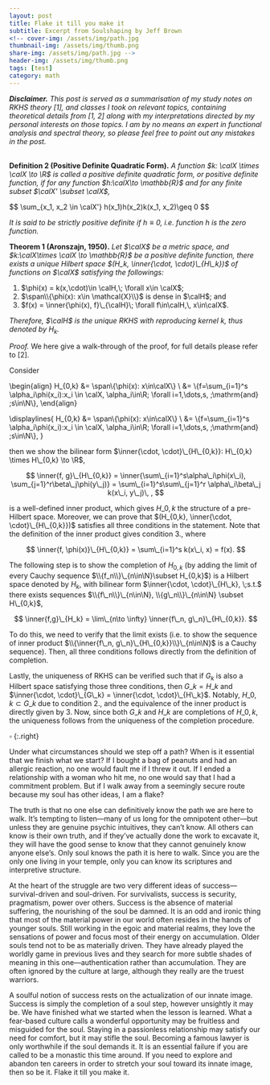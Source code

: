 ```yaml
---
layout: post
title: Flake it till you make it
subtitle: Excerpt from Soulshaping by Jeff Brown
<!-- cover-img: /assets/img/path.jpg
thumbnail-img: /assets/img/thumb.png
share-img: /assets/img/path.jpg -->
header-img: /assets/img/thumb.png
tags: [test]
category: math
---
```


_**Disclaimer.** This post is served as a summarisation of my study notes on RKHS theory [1], and classes I took on relevant topics, containing theoretical details from [1, 2] along with my interpretations directed by my personal interests on those topics. I am by no means an expert in functional analysis and spectral theory, so please feel free to point out any mistakes in the post._
<br/><br/>

**Definition 2 (Positive Definite Quadratic Form).** _A function $k: \calX \times \calX \to \R$ is called a positive definite quadratic form, or positive definite function, if for any function $h:\calX\to \mathbb{R}$ and for any finite subset $\calX' \subset \calX$,_

<div>
$$
	\sum_{x_1, x_2 \in \calX'} h(x_1)h(x_2)k(x_1, x_2)\geq 0
$$
</div>

_It is said to be strictly positive definite if $h\equiv 0$, i.e. function $h$ is the zero function._

**Theorem 1 (Aronszajn, 1950).** _Let $\calX$ be a metric space, and $k:\calX\times \calX \to \mathbb{R}$ be a positive definite function, there exists a unique Hilbert space $(H_k, \inner{\cdot, \cdot}\_{H\_k})$ of functions on $\calX$ satisfying the followings:_
1. $\phi(x) = k(x,\cdot)\in \calH,\; \forall x\in \calX$;
2. $\span\\{\phi(x): x\in \mathcal{X}\\}$ is dense in $\calH$; and
3. $f(x) = \inner{\phi(x), f}\_{\calH}\; \forall f\in\calH,\, x\in\calX$.

_Therefore, $\calH$ is the unique RKHS with reproducing kernel $k$, thus denoted by $H_k$._

_Proof._ We here give a walk-through of the proof, for full details please refer to [2].

Consider 

\begin{align}
	H\_{0,k} &= \span\\{\phi(x): x\in\calX\\} \\
	&= \\{f=\sum_{i=1}^s \alpha\_i\phi(x\_i):x\_i \in \calX, \alpha\_i\in\R\; \forall i=1,\dots,s, \;\mathrm{and} \;s\in\N\\},
\end{align}

\displaylines{
	H\_{0,k} &= \span\\{\phi(x): x\in\calX\\} \\
	&= \\{f=\sum_{i=1}^s \alpha\_i\phi(x\_i):x\_i \in \calX, \alpha\_i\in\R\; \forall i=1,\dots,s, \;\mathrm{and} \;s\in\N\\},
}

then we show the bilinear form $\inner{\cdot, \cdot}\_{H\_{0,k}}: H\_{0,k} \times H\_{0,k} \to \R$,

$$
	\inner{f, g}\_{H\_{0,k}}
	= \inner{\sum\_{i=1}^s\alpha\_i\phi(x\_i), \sum_{j=1}^r\beta\_j\phi(y\_j)}
	= \sum\_{i=1}^s\sum\_{j=1}^r \alpha\_i\beta\_j k(x\_i, y\_j)\, ,
$$

is a well-defined inner product, which gives $H\_{0,k}$ the structure of a pre-Hilbert space. Moreover, we can prove that $(H_{0,k}, \inner{\cdot, \cdot}\_{H\_{0,k}})$ satisfies all three conditions in the statement. Note that the definition of the inner product gives condition 3., where 

$$
	\inner{f, \phi(x)}\_{H\_{0,k}} = \sum\_{i=1}^s k(x\_i, x) = f(x).
$$

The following step is to show the completion of $H_{0,k}$ (by adding the limit of every Cauchy sequence $\\{f_n\\}\_{n\in\N}\subset H_{0,k}$) is a Hilbert space denoted by $H_k$, with bilinear form $\inner{\cdot, \cdot}\_{H\_k}, \;s.t.$ there exists sequences $\\{f\_n\\}\_{n\in\N}, \\{g\_n\\}\_{n\in\N} \subset H\_{0,k}$,

$$
	\inner{f,g}\_{H_k} = \lim\_{n\to \infty} \inner{f\_n, g\_n}\_{H\_{0,k}}.
$$

To do this, we need to verify that the limit exists (i.e. to show the sequence of inner product $\\{\inner{f\_n, g\_n}\_{H\_{0,k}}\\}\_{n\in\N}$ is a Cauchy sequence). Then, all three conditions follows directly from the definition of completion.

Lastly, the uniqueness of RKHS can be verified such that if $G_k$ is also a Hilbert space satisfying those three conditions, then $G\_k = H\_k$ and $\inner{\cdot, \cdot}\_{G\_k} = \inner{\cdot, \cdot}\_{H\_k}$. Notably, $H\_{0,k} \subset G\_k$ due to condition 2., and the equivalence of the inner product is directly given by 3. Now, since both $G\_k$ and $H\_k$ are completions of $H\_{0,k}$, the uniqueness follows from the uniqueness of the completion procedure.

$\square$
{:.right}

Under what circumstances should we step off a path? When is it essential that we finish what we start? If I bought a bag of peanuts and had an allergic reaction, no one would fault me if I threw it out. If I ended a relationship with a woman who hit me, no one would say that I had a commitment problem. But if I walk away from a seemingly secure route because my soul has other ideas, I am a flake?

The truth is that no one else can definitively know the path we are here to walk. It’s tempting to listen—many of us long for the omnipotent other—but unless they are genuine psychic intuitives, they can’t know. All others can know is their own truth, and if they’ve actually done the work to excavate it, they will have the good sense to know that they cannot genuinely know anyone else’s. Only soul knows the path it is here to walk. Since you are the only one living in your temple, only you can know its scriptures and interpretive structure.

At the heart of the struggle are two very different ideas of success—survival-driven and soul-driven. For survivalists, success is security, pragmatism, power over others. Success is the absence of material suffering, the nourishing of the soul be damned. It is an odd and ironic thing that most of the material power in our world often resides in the hands of younger souls. Still working in the egoic and material realms, they love the sensations of power and focus most of their energy on accumulation. Older souls tend not to be as materially driven. They have already played the worldly game in previous lives and they search for more subtle shades of meaning in this one—authentication rather than accumulation. They are often ignored by the culture at large, although they really are the truest warriors.

A soulful notion of success rests on the actualization of our innate image. Success is simply the completion of a soul step, however unsightly it may be. We have finished what we started when the lesson is learned. What a fear-based culture calls a wonderful opportunity may be fruitless and misguided for the soul. Staying in a passionless relationship may satisfy our need for comfort, but it may stifle the soul. Becoming a famous lawyer is only worthwhile if the soul demands it. It is an essential failure if you are called to be a monastic this time around. If you need to explore and abandon ten careers in order to stretch your soul toward its innate image, then so be it. Flake it till you make it.
